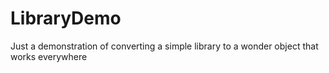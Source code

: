 LibraryDemo
===========

Just a demonstration of converting a simple library to a wonder object that works everywhere
